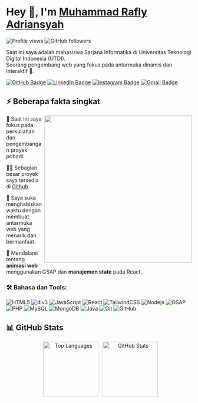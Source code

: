 # Hey 👋, I'm <a href="https://github.com/rafly-id">Muhammad Rafly Adriansyah</a>

<p>
  <img src="https://komarev.com/ghpvc/?username=rafly-id&color=blue&style=flat" alt="Profile views" />
  <img src="https://img.shields.io/github/followers/rafly-id?label=Followers&style=flat&color=purple" alt="GitHub followers" />
</p>

<p>
Saat ini saya adalah mahasiswa Sarjana Informatika di Universitas Teknologi Digital Indonesia (UTDI).<br>
Seorang pengembang web yang fokus pada antarmuka dinamis dan interaktif 🎯.
</p>
<p>
    <a href="https://github.com/rafly-id" target="_blank" rel="noreferrer"><img src="https://img.shields.io/badge/-@rafly--id-181717?style=flat-square&logo=github&logoColor=white" alt="GitHub Badge"></a>
    <a href="https://www.linkedin.com/in/rafly-adriansyah-35587225b/" target="_blank" rel="noreferrer"><img src="https://img.shields.io/badge/-Rafly%20Adriansyah-0077B5?style=flat-square&logo=LinkedIn" alt="LinkedIn Badge"></a>
    <a href="https://www.instagram.com/__rafllyy/" target="_blank" rel="noreferrer"><img src="https://img.shields.io/badge/-@__rafllyy-purple?style=flat&logo=instagram&logoColor=white" alt="Instagram Badge"></a>
    <a href="mailto:muhr0417@gmail.com" target="_blank" rel="noreferrer"><img src="https://img.shields.io/badge/-muhr0417-c14438?style=flat-square&logo=Gmail&logoColor=white" alt="Gmail Badge"></a>
</p>


## ⚡️ Beberapa fakta singkat
<div display="flex">
<img align="right" src="https://media.giphy.com/media/9gISqB3tncMmY/giphy.gif" width="400" />
<div>
    <p>🔭 Saat ini saya fokus pada perkuliahan dan pengembangan proyek pribadi.</p>
    <p>👨‍💻 Sebagian besar proyek saya tersedia di <a href="https://github.com/rafly-id">Github</a>.</p>
    <p>💬 Saya suka menghabiskan waktu dengan membuat antarmuka web yang menarik dan bermanfaat.</p>
    <p>🔎 Mendalami tentang <b>animasi web</b> menggunakan GSAP dan <b>manajemen state</b> pada React.</p>
</div>
</div>

### 🛠️ Bahasa dan Tools:

![HTML5](https://img.shields.io/badge/-HTML5-black?style=flat-square&logo=html5&logoColor=white)
![div3](https://img.shields.io/badge/-CSS3-black?style=flat-square&logo=css3)
![JavaScript](https://img.shields.io/badge/-JavaScript-black?style=flat-square&logo=javascript)
![React](https://img.shields.io/badge/-React-black?style=flat-square&logo=react)
![TailwindCSS](https://img.shields.io/badge/-TailwindCSS-black?style=flat-square&logo=tailwind-css)
![Nodejs](https://img.shields.io/badge/-Nodejs-black?style=flat-square&logo=Node.js)
![GSAP](https://img.shields.io/badge/-GSAP-black?style=flat-square&logo=greensock)
![PHP](https://img.shields.io/badge/-PHP-black?style=flat-square&logo=php)
![MySQL](https://img.shields.io/badge/-MySQL-black?style=flat-square&logo=mysql)
![MongoDB](https://img.shields.io/badge/-MongoDB-black?style=flat-square&logo=mongodb)
![Java](https://img.shields.io/badge/-Java-black?style=flat-square&logo=openjdk)
![Git](https://img.shields.io/badge/-Git-black?style=flat-square&logo=git)
![GitHub](https://img.shields.io/badge/-GitHub-black?style=flat-square&logo=github)

## 📊 GitHub Stats
<p align="center">
  <img src="https://github-readme-stats.vercel.app/api/top-langs?username=rafly-id&layout=compact&langs_count=5&theme=dark&hide_border=true" height="150" alt="Top Languages" />
  <img src="https://github-readme-stats.vercel.app/api?username=rafly-id&show_icons=true&include_all_commits=true&count_private=true&theme=dark&hide_border=true" height="150" alt="GitHub Stats" />
</p>
